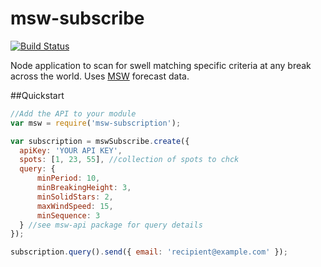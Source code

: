 msw-subscribe
=============

[![Build Status](https://travis-ci.org/justinjmoses/xxx.png)](https://travis-ci.org/justinjmoses/xxx)

Node application to scan for swell matching specific criteria at any break across the world. Uses [MSW](http://magicseaweed.com) forecast data. 


##Quickstart

```javascript
//Add the API to your module
var msw = require('msw-subscription');

var subscription = mswSubscribe.create({
  apiKey: 'YOUR API KEY',
  spots: [1, 23, 55], //collection of spots to chck
  query: {
      minPeriod: 10,
      minBreakingHeight: 3,
      minSolidStars: 2,
      maxWindSpeed: 15,
      minSequence: 3
  } //see msw-api package for query details
});

subscription.query().send({ email: 'recipient@example.com' });
```